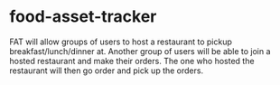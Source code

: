 # food-asset-tracker
FAT will allow groups of users to host a restaurant to pickup breakfast/lunch/dinner at. Another group of users will be able to join a hosted restaurant and make their orders. The one who hosted the restaurant will then go order and pick up the orders.
